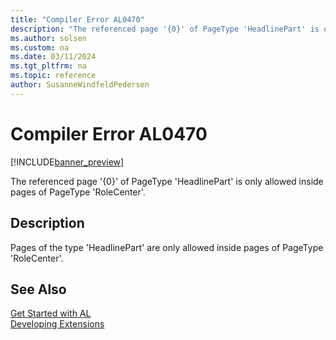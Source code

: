 ```yaml
---
title: "Compiler Error AL0470"
description: "The referenced page '{0}' of PageType 'HeadlinePart' is only allowed inside pages of PageType 'RoleCenter'."
ms.author: solsen
ms.custom: na
ms.date: 03/11/2024
ms.tgt_pltfrm: na
ms.topic: reference
author: SusanneWindfeldPedersen
---
```

[//]: # (START>DO_NOT_EDIT)
[//]: # (IMPORTANT:Do not edit any of the content between here and the END>DO_NOT_EDIT.)
[//]: # (Any modifications should be made in the .xml files in the ModernDev repo.)
# Compiler Error AL0470

[!INCLUDE[banner_preview](../includes/banner_preview.md)]

The referenced page '{0}' of PageType 'HeadlinePart' is only allowed inside pages of PageType 'RoleCenter'.


## Description
Pages of the type 'HeadlinePart' are only allowed inside pages of PageType 'RoleCenter'.  

[//]: # (IMPORTANT: END>DO_NOT_EDIT)
## See Also  
[Get Started with AL](../devenv-get-started.md)  
[Developing Extensions](../devenv-dev-overview.md)  